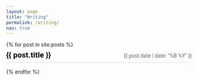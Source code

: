 ```yaml
---
layout: page
title: "Writing"
permalink: /writing/
nav: true
---
```


<style>
  .posts-list .post-header {
    display: flex;
    justify-content: space-between;
    align-items: baseline;
    padding: 0.5rem 0;
    border-bottom: 1px solid #ddd;
    margin-bottom: 1rem;
  }
  .posts-list .post-title {
    margin: 0;
    font-size: 1.3rem;
    font-family: 'Roboto', sans-serif;
  }
  .posts-list .post-title a {
    color: #000; /* black text */
    text-decoration: none;
  }
  .posts-list .post-date {
    font-size: 0.9rem;
    color: #666;
    font-family: 'Roboto', sans-serif;
  }
</style>

<div class="posts-list">
  {% for post in site.posts %}
  <article class="post">
    <div class="post-header">
      <h2 class="post-title"><a href="{{ post.url }}">{{ post.title }}</a></h2>
      <span class="post-date">{{ post.date | date: "%B %Y" }}</span>
    </div>
  </article>
  {% endfor %}
</div>

